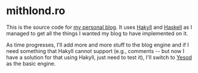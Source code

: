 mithlond.ro
===========

This is the source code for [my personal blog][blog]. It uses [Hakyll][hakyll]
and [Haskell][haskell] as I managed to get all the things I wanted my blog to
have implemented on it.

As time progresses, I'll add more and more stuff to the blog engine and if I
need something that Hakyll cannot support (e.g., comments -- but now I have a
solution for that using Hakyll, just need to test it), I'll switch to
[Yesod][yesod] as the basic engine.

[blog]: http://mithlond.ro "My personal blog"
[hakyll]: https://jaspervdj.be/hakyll/ "Hakyll"
[haskell]: https://www.haskell.org/ "Haskell"
[yesod]: https://www.yesodweb.com/ "Yesod"
